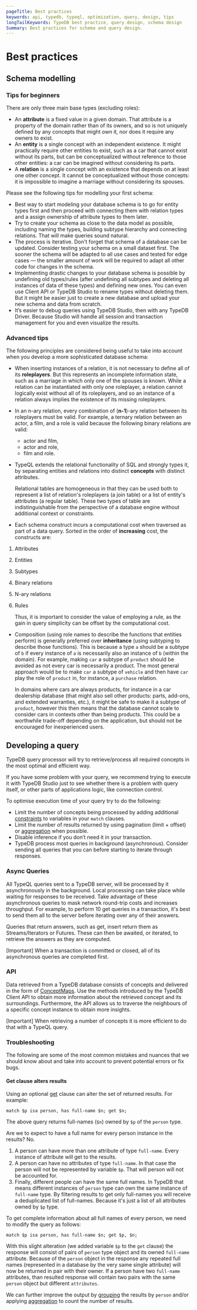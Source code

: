 ```yaml
---
pageTitle: Best practices
keywords: api, typedb, typeql, optimization, query, design, tips
longTailKeywords: TypeDB best practice, query design, schema design
Summary: Best practices for schema and query design.
---
```


# Best practices

## Schema modelling

### Tips for beginners

There are only three main base types (excluding roles):

* An **attribute** is a fixed value in a given domain. That attribute is a property of the domain rather than of its 
  owners, and so is not uniquely defined by any concepts that might own it, nor does it require any owners to exist.
* An **entity** is a single concept with an independent existence. It might practically require other entities to 
  exist, such as a car that cannot exist without its parts, but can be conceptualized without reference to those 
  other entities: a car can be imagined without considering its parts.
* A **relation** is a single concept with an existence that depends on at least one other concept. It cannot be 
  conceptualized without those concepts: it is impossible to imagine a marriage without considering its spouses.

Please see the following tips for modelling your first schema:

* Best way to start modeling your database schema is to go for entity types first and then proceed with connecting 
  them with relation types and a assign ownership of attribute types to them later.
* Try to create your schema as close to the data model as possible, including naming the types, building subtype 
  hierarchy and connecting relations. That will make queries sound natural.
* The process is iterative. Don't forget that schema of a database can be updated. Consider testing your schema on a 
  small dataset first. The sooner the schema will be adapted to all use cases and tested for edge cases — the 
  smaller amount of work will be required to adapt all other code for changes in the schema.
* Implementing drastic changes to your database schema is possible by undefining old types/rules (after undefining 
  all subtypes and deleting all instances of data of these types) and defining new ones. You can even use Client API 
  or TypeDB Studio to rename types without deleting them. But it might be easier just to create a new database and 
  upload your new schema and data from scratch.
* It’s easier to debug queries using TypeDB Studio, then with any TypeDB Driver. Because Studio will handle all session 
  and transaction management for you and even visualize the results.

### Advanced tips

The following principles are considered being useful to take into account when you develop a more sophisticated 
database schema:

* When inserting instances of a relation, it is not necessary to define all of its **roleplayers**. But this 
  represents an incomplete information state, such as a marriage in which only one of the spouses is known. While a 
  relation can be instantiated with only one roleplayer, a relation cannot logically exist without all of its 
  roleplayers, and so an instance of a relation always implies the existence of its missing roleplayers.
* In an n-ary relation, every combination of (**n-1**)-ary relation between its roleplayers must be valid.
  For example, a ternary relation between an actor, a film, and a role is valid because the following binary 
  relations are valid:
  * actor and film, 
  * actor and role, 
  * film and role.
* TypeQL extends the relational functionality of SQL and strongly types it, by separating entities and relations 
  into distinct **concepts** with distinct attributes. 

    Relational tables are homogeneous in that they can be used both to represent a list of relation's roleplayers 
    (a join table) or a list of entity's attributes (a regular table). These two types of table are indistinguishable 
    from the perspective of a database engine without additional context or constraints.

* Each schema construct incurs a computational cost when traversed as part of a data query. Sorted in the order of 
  **increasing** cost, the constructs are:

1. Attributes
2. Entities
3. Subtypes
4. Binary relations
5. N-ary relations
6. Rules

   Thus, it is important to consider the value of employing a rule, as the gain in query simplicity can be offset by
   the computational cost.

* Composition (using role names to describe the functions that entities perform) is generally preferred over 
  **inheritance** (using subtyping to describe those functions). This is because a type `a` should be a subtype of 
  `b` if every instance of `a` is necessarily also an instance of `b` (within the domain). For example, making `car`
  a subtype of `product` should be avoided as not every car is necessarily a product. The most general approach 
  would be to make `car` a subtype of `vehicle` and then have `car` play the role of `product` in, for instance, a 
  `purchase` relation.

  In domains where cars are always products, for instance in a car dealership database (that might also sell 
  other products: parts, add-ons, and extended warranties, etc.), it might be safe to make it a subtype of 
  `product`, however this then means that the database cannot scale to consider cars in contexts other than being 
  products. This could be a worthwhile trade-off depending on the application, but should not be encouraged for 
  inexperienced users.

## Developing a query

TypeDB query processor will try to retrieve/process all required concepts in the most optimal and efficient way.

If you have some problem with your query, we recommend trying to execute it with TypeDB Studio just to see whether 
there is a problem with query itself, or other parts of applications logic, like connection control.

To optimise execution time of your query try to do the following:

* Limit the number of concepts being processed by adding additional [constraints](03-match.md#patterns-overview) to 
  variables in your `match` clauses.
* Limit the number of results returned by using pagination (limit + offset) or [aggregation](05-read.md#aggregation) 
  when possible.
* Disable inference if you don’t need it in your transaction. 
* TypeDB process most queries in background (asynchronous). Consider sending all queries that you can before 
  starting to iterate through responses.

### Async Queries

All TypeQL queries sent to a TypeDB server, will be processed by it asynchronously in the background. Local 
processing can take place while waiting for responses to be received. Take advantage of these asynchronous queries 
to mask network round-trip costs and increases throughput. For example, to perform 10 get queries in a transaction, 
it's best to send them all to the server before iterating over any of their answers.

Queries that return answers, such as get, insert return them as Streams/Iterators or Futures. These can then be 
awaited, or iterated, to retrieve the answers as they are computed.

<div class="note">
[Important]
When a transaction is committed or closed, all of its asynchronous queries are completed first.
</div>

### API

Data retrieved from a TypeDB database consists of concepts and delivered in the form of 
[ConceptMaps](07-response.md#conceptmap). Use the methods introduced by the TypeDB Client API to obtain more 
information about the retrieved concept and its surroundings. Furthermore, the API allows us to traverse the 
neighbours of a specific concept instance to obtain more insights.

<div class="note">
[Important]
When retrieving a number of concepts it is more efficient to do that with a TypeQL query.
</div>

### Troubleshooting

The following are some of the most common mistakes and nuances that we should know about and take into account to 
prevent potential errors or fix bugs.

#### Get clause alters results

Using an optional [get](05-read.md#get-query) clause can alter the set of returned results. For example:

<!-- test-ignore -->
```typeql 
match $p isa person, has full-name $n; get $n;
```

The above query returns full-names (`$n`) owned by `$p` of the `person` type. 

Are we to expect to have a full name for every person instance in the results? No.

1. A person can have more than one attribute of type `full-name`. Every instance of attribute will get to the results.
2. A person can have no attributes of type `full-name`. In that case the person will not be represented by variable 
   `$p`. That will person will not be accounted for.
3. Finally, different people can have the same full names. In TypeDB that means different instances of `person` type 
   can own the same instance of `full-name` type. By filtering results to get only full-names you will receive a
   deduplicated list of full-names. Because it's just a list of all attributes owned by `$p` type. 

To get complete information about all full names of every person, we need to modify the query as follows:

<!-- test-ignore -->
```typeql 
match $p isa person, has full-name $n; get $p, $n;
```

With this slight alteration (we added variable `$p` to the `get` clause) the response will consist of pairs of 
`person` type object and its owned `full-name` attribute. Because of the `person` object in the response any 
repeated full names (represented in a database by the very same single attribute) will now be returned in pair with 
their owner. If a person have two `full-name` attributes, than resulted response will contain two pairs with the 
same `person` object but different `attributes`.

We can further improve the output by [grouping](05-read.md#group) the results by `person` and/or applying 
[aggregation](05-read.md#aggregation) to count the number of results.
